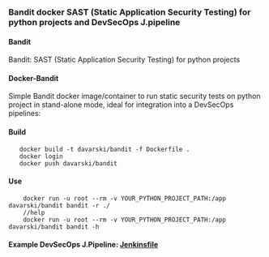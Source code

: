 ### Bandit docker SAST (Static Application Security Testing) for python projects and DevSecOps J.pipeline


#### Bandit
Bandit: SAST (Static Application Security Testing) for python projects

#### Docker-Bandit

Simple Bandit docker image/container to run static security tests on python project in stand-alone mode, ideal for integration into a DevSecOps pipelines: 

#### Build
```
   docker build -t davarski/bandit -f Dockerfile .
   docker login
   docker push davarski/bandit
```

#### Use
```
    docker run -u root --rm -v YOUR_PYTHON_PROJECT_PATH:/app davarski/bandit bandit -r ./
    //help
    docker run -u root --rm -v YOUR_PYTHON_PROJECT_PATH:/app davarski/bandit bandit -h
```
#### Example DevSecOps J.Pipeline: [Jenkinsfile](https://github.com/adavarski/docker-bandit/blob/master/Jenkinsfile-SAST-Bandit-PYTHON_PROJECT-example)
